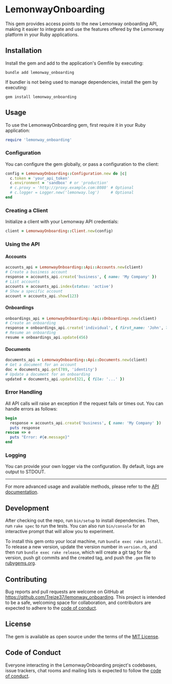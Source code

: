 # LemonwayOnboarding

This gem provides access points to the new Lemonway onboarding API, making it easier to integrate and use the features offered by the Lemonway platform in your Ruby applications.

## Installation

Install the gem and add to the application's Gemfile by executing:

    bundle add lemonway_onboarding

If bundler is not being used to manage dependencies, install the gem by executing:

    gem install lemonway_onboarding

## Usage

To use the LemonwayOnboarding gem, first require it in your Ruby application:

```ruby
require 'lemonway_onboarding'
```

### Configuration

You can configure the gem globally, or pass a configuration to the client:

```ruby
config = LemonwayOnboarding::Configuration.new do |c|
  c.token = 'your_api_token'
  c.environment = 'sandbox' # or 'production'
  # c.proxy = 'http://proxy.example.com:8080' # Optional
  # c.logger = Logger.new('lemonway.log')     # Optional
end
```

### Creating a Client

Initialize a client with your Lemonway API credentials:

```ruby
client = LemonwayOnboarding::Client.new(config)
```

### Using the API

#### Accounts

```ruby
accounts_api = LemonwayOnboarding::Api::Accounts.new(client)
# Create a business account
response = accounts_api.create('business', { name: 'My Company' })
# List accounts
accounts = accounts_api.index(status: 'active')
# Show a specific account
account = accounts_api.show(123)
```

#### Onboardings

```ruby
onboardings_api = LemonwayOnboarding::Api::Onboardings.new(client)
# Create an onboarding
response = onboardings_api.create('individual', { first_name: 'John', last_name: 'Doe' })
# Resume an onboarding
resume = onboardings_api.update(456)
```

#### Documents

```ruby
documents_api = LemonwayOnboarding::Api::Documents.new(client)
# Get a document for an account
doc = documents_api.get(789, 'identity')
# Update a document for an onboarding
updated = documents_api.update(321, { file: '...' })
```

### Error Handling

All API calls will raise an exception if the request fails or times out. You can handle errors as follows:

```ruby
begin
  response = accounts_api.create('business', { name: 'My Company' })
  puts response
rescue => e
  puts "Error: #{e.message}"
end
```

### Logging

You can provide your own logger via the configuration. By default, logs are output to STDOUT.

---

For more advanced usage and available methods, please refer to the [API documentation](https://docs.lemonway.com/).

## Development

After checking out the repo, run `bin/setup` to install dependencies. Then, run `rake spec` to run the tests. You can also run `bin/console` for an interactive prompt that will allow you to experiment.

To install this gem onto your local machine, run `bundle exec rake install`. To release a new version, update the version number in `version.rb`, and then run `bundle exec rake release`, which will create a git tag for the version, push git commits and the created tag, and push the `.gem` file to [rubygems.org](https://rubygems.org).

## Contributing

Bug reports and pull requests are welcome on GitHub at <https://github.com/Treize37/lemonway_onboarding>. This project is intended to be a safe, welcoming space for collaboration, and contributors are expected to adhere to the [code of conduct](https://github.com/Treize37/lemonway_onboarding/blob/main/CODE_OF_CONDUCT.md).

## License

The gem is available as open source under the terms of the [MIT License](https://opensource.org/licenses/MIT).

## Code of Conduct

Everyone interacting in the LemonwayOnboarding project's codebases, issue trackers, chat rooms and mailing lists is expected to follow the [code of conduct](https://github.com/Treize37/lemonway_onboarding/blob/main/CODE_OF_CONDUCT.md).
